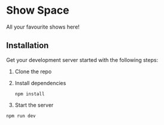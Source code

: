 # Show Space

All your favourite shows here!

## Installation

Get your development server started with the following steps:

1. Clone the repo
2. Install dependencies
   ```
   npm install
   ```

3. Start the server
```
npm run dev
```
